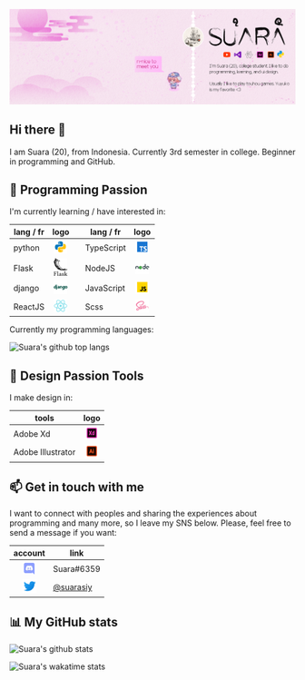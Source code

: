 ![Suara's Banner](images/suara-cover-2.png)

## Hi there 👋

I am Suara (20), from Indonesia. Currently 3rd semester in college. Beginner in programming and GitHub.

## 🌱 Programming Passion

I'm currently learning / have interested in:

| lang / fr     |  logo   |     | lang / fr     |  logo   |
| ------------- | :-----: | --- | ------------- | :-----: |
| python        | <img src="images/ic_python.png" alt="python" width="24"/> | | TypeScript    | <img src="images/ic_typescript.png" alt="typescript" width="24"/>
| Flask         | <img src="images/ic_flask.png" alt="flask" width="24"/>   | | NodeJS        | <img src="images/ic_nodejs.png" alt="node" width="24"/>
| django        | <img src="images/ic_django.png" alt="django" width="24"/> | | JavaScript    | <img src="images/ic_javascript.png" alt="javascript" width="24"/>
| ReactJS       | <img src="images/ic_react.png" alt="react" width="24"/>   | | Scss          | <img src="images/ic_sass.png" alt="sass" width="24"/>

Currently my programming languages:

![Suara's github top langs](https://github-readme-stats.vercel.app/api/top-langs/?username=suarasiy&layout=compact)

## 🌱 Design Passion Tools

I make design in:

| tools             | logo   |
| ----------------- | :------: |
| Adobe Xd          | <img src="images/ic_xd.png" alt="adobe xd" width="24"/>          |
| Adobe Illustrator | <img src="images/ic_ai.png" alt="adobe illustrator" width="24"/> |

## 📫 Get in touch with me

I want to connect with peoples and sharing the experiences about programming and many more, so I leave my SNS below. Please, feel free to send a message if you want:

| account   | link |
| :-------: | ---- |
| <img src="images/discord.png" alt="discord" width="24"/> | Suara#6359 |
| <img src="images/twitter.png" alt="twitter" width="24"/> | [@suarasiy](https://twitter.com/suarasiy) |

## 📊 My GitHub stats

![Suara's github stats](https://github-readme-stats.vercel.app/api?username=suarasiy&show_icons=true)

![Suara's wakatime stats](https://github-readme-stats.vercel.app/api/wakatime?username=suarasiy)

<!-- ## Time -->
<!-- [![Suara's wakatime tracker](https://wakatime.com/badge/github/suarasiy/suarasiy.svg)](https://wakatime.com/badge/github/suarasiy/suarasiy) -->

<!--
**suarasiy/suarasiy** is a ✨ _special_ ✨ repository because its `README.md` (this file) appears on your GitHub profile.

Here are some ideas to get you started:

- 🔭 I’m currently working on ...
- 🌱 I’m currently learning ...
- 👯 I’m looking to collaborate on ...
- 🤔 I’m looking for help with ...
- 💬 Ask me about ...
- 📫 How to reach me: ...
- 😄 Pronouns: ...
- ⚡ Fun fact: ...
-->
